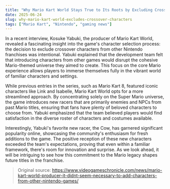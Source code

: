 ```yaml
---
title: "Why Mario Kart World Stays True to Its Roots by Excluding Crossover Characters"
date: 2025-06-24
slug: why-mario-kart-world-excludes-crossover-characters
tags: ["Mario Kart", "Nintendo", "gaming news"]
---
```


In a recent interview, Kosuke Yabuki, the producer of Mario Kart World, revealed a fascinating insight into the game's character selection process: the decision to exclude crossover characters from other Nintendo franchises was intentional. Yabuki explained that the development team felt that introducing characters from other games would disrupt the cohesive Mario-themed universe they aimed to create. This focus on the core Mario experience allows players to immerse themselves fully in the vibrant world of familiar characters and settings.

While previous entries in the series, such as Mario Kart 8, featured iconic characters like Link and Isabelle, Mario Kart World opts for a more streamlined approach. By concentrating solely on the Super Mario universe, the game introduces new racers that are primarily enemies and NPCs from past Mario titles, ensuring that fans have plenty of beloved characters to choose from. Yabuki emphasized that the team believed players would find satisfaction in the diverse roster of characters and costumes available.

Interestingly, Yabuki's favorite new racer, the Cow, has garnered significant popularity online, showcasing the community's enthusiasm for fresh additions to the game. The positive reception of these new characters exceeded the team's expectations, proving that even within a familiar framework, there's room for innovation and surprise. As we look ahead, it will be intriguing to see how this commitment to the Mario legacy shapes future titles in the franchise.

> Original source: https://www.videogameschronicle.com/news/mario-kart-world-producer-it-didnt-seem-necessary-to-add-characters-from-other-nintendo-games/